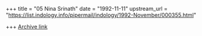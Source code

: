+++
title = "05 Nina Srinath"
date = "1992-11-11"
upstream_url = "https://list.indology.info/pipermail/indology/1992-November/000355.html"

+++
[Archive link](https://list.indology.info/pipermail/indology/1992-November/000355.html)








